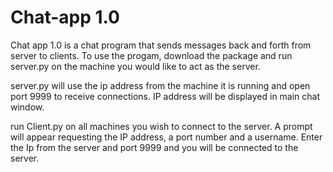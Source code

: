 # Chat-app 1.0

Chat app 1.0 is a chat program that sends messages back and forth from server to clients. To use the progam, download the package and run server.py on the machine you would like to act as the server. 

server.py will use the ip address from the machine it is running and open port 9999 to receive connections. IP address will be displayed in main chat window.

run Client.py on all machines you wish to connect to the server. A prompt will appear requesting the IP address, a port number and a username. Enter the Ip from the server and port 9999 and you will be connected to the server.
